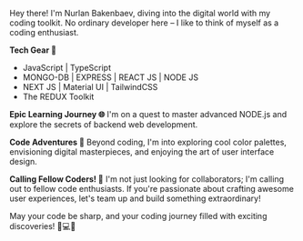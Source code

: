 Hey there! I'm Nurlan Bakenbaev, diving into the digital world with my coding toolkit. No ordinary developer here – I like to think of myself as a coding enthusiast.

**Tech Gear 🔧**
- JavaScript | TypeScript
-  MONGO-DB | EXPRESS | REACT JS | NODE JS
- NEXT JS | Material UI | TailwindCSS
- The REDUX Toolkit

**Epic Learning Journey 🌐**
I'm on a quest to master advanced NODE.js and explore the secrets of backend web development.

**Code Adventures 🎨**
Beyond coding, I'm into exploring cool color palettes, envisioning digital masterpieces, and enjoying the art of user interface design.

**Calling Fellow Coders! 🤝**
I'm not just looking for collaborators; I'm calling out to fellow code enthusiasts. If you're passionate about crafting awesome user experiences, let's team up and build something extraordinary!

May your code be sharp, and your coding journey filled with exciting discoveries! 🌟💻✨

